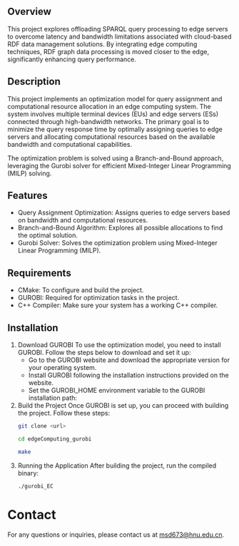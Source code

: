 ## Overview
This project explores offloading SPARQL query processing to edge servers to overcome latency and bandwidth limitations associated with cloud-based RDF data management solutions. By integrating edge computing techniques, RDF graph data processing is moved closer to the edge, significantly enhancing query performance.

## Description
This project implements an optimization model for query assignment and computational resource allocation in an edge computing system. The system involves multiple terminal devices (EUs) and edge servers (ESs) connected through high-bandwidth networks. The primary goal is to minimize the query response time by optimally assigning queries to edge servers and allocating computational resources based on the available bandwidth and computational capabilities.

The optimization problem is solved using a Branch-and-Bound approach, leveraging the Gurobi solver for efficient Mixed-Integer Linear Programming (MILP) solving.

## Features
- Query Assignment Optimization: Assigns queries to edge servers based on bandwidth and computational resources.
- Branch-and-Bound Algorithm: Explores all possible allocations to find the optimal solution.
- Gurobi Solver: Solves the optimization problem using Mixed-Integer Linear Programming (MILP).

## Requirements
- CMake: To configure and build the project.
- GUROBI: Required for optimization tasks in the project.
- C++ Compiler: Make sure your system has a working C++ compiler.

## Installation
1. Download GUROBI
   To use the optimization model, you need to install GUROBI. Follow the steps below to download and set it up:
   - Go to the GUROBI website and download the appropriate version for your operating system.
   - Install GUROBI following the installation instructions provided on the website.
   - Set the GUROBI_HOME environment variable to the GUROBI installation path:
2. Build the Project
   Once GUROBI is set up, you can proceed with building the project. Follow these steps:
   ```bash
   git clone <url>
   
   cd edgeComputing_gurobi
   
   make
3. Running the Application
   After building the project, run the compiled binary:
   ```bash
   ./gurobi_EC

# Contact
For any questions or inquiries, please contact us at msd673@hnu.edu.cn.
